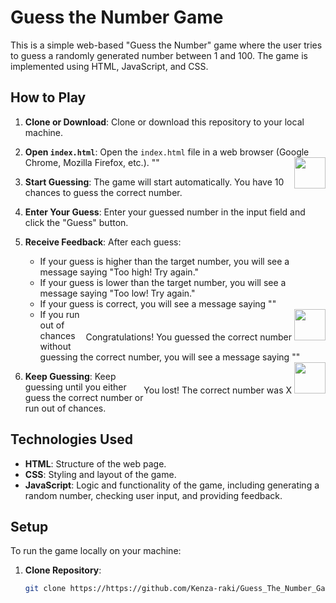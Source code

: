 # Guess the Number Game

This is a simple web-based "Guess the Number" game where the user tries to guess a randomly generated number between 1 and 100. The game is implemented using HTML, JavaScript, and CSS.

## How to Play

1. **Clone or Download**: Clone or download this repository to your local machine.
   
2. **Open `index.html`**: Open the `index.html` file in a web browser (Google Chrome, Mozilla Firefox, etc.).
   "<span style="float:right;"><img src="https://github.com/Kenza-raki/Guess_The_Number_Game/assets/116951093/b89b145f-e228-4c3e-b1fd-2a735f51a0f3" width="50"></span>"

4. **Start Guessing**: The game will start automatically. You have 10 chances to guess the correct number.

5. **Enter Your Guess**: Enter your guessed number in the input field and click the "Guess" button.

6. **Receive Feedback**: After each guess:
   - If your guess is higher than the target number, you will see a message saying "Too high! Try again."
   - If your guess is lower than the target number, you will see a message saying "Too low! Try again."
   - If your guess is correct, you will see a message saying "<span style="float:right;">Congratulations! You guessed the correct number <img src="https://github.com/Kenza-raki/Guess_The_Number_Game/assets/116951093/a03b4836-8cc5-49db-8be2-66b6c1bfa410" width="50"></span>"
   - If you run out of chances without guessing the correct number, you will see a message saying "<span style="float:right;">You lost! The correct number was X <img src="https://github.com/Kenza-raki/Guess_The_Number_Game/assets/116951093/589026a9-747b-407f-b590-006ad048799d" width="50"></span>"

7. **Keep Guessing**: Keep guessing until you either guess the correct number or run out of chances.

## Technologies Used

- **HTML**: Structure of the web page.
- **CSS**: Styling and layout of the game.
- **JavaScript**: Logic and functionality of the game, including generating a random number, checking user input, and providing feedback.

## Setup

To run the game locally on your machine:

1. **Clone Repository**:
   ```bash
   git clone https://https://github.com/Kenza-raki/Guess_The_Number_Game.git

